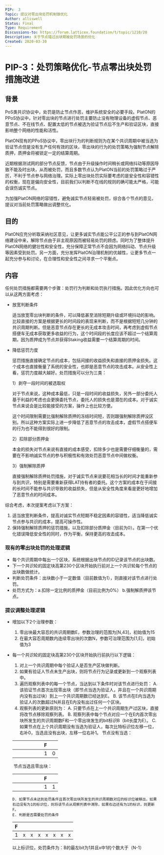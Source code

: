 ```yaml
---
PIP:  3
Topic: 提议对零出块处罚机制做优化
Author: alliswell
Status: Final 
Type: Requirement
Discussions-to: https://forum.latticex.foundation/t/topic/1210/20
Description: 关于节点错过出块期被处罚场景的优化
Created: 2020-03-30
---
```


# PIP-3：处罚策略优化-节点零出块处罚措施改进

## 背景

PoS类共识协议中，处罚是防止节点作恶，维护系统安全的必要手段。PlatON的PPoS协议中，针对零出块的节点进行处罚主要防止没有物理设备的虚假节点、恶意节点、不在线节点、配置太低的节点被选为验证节点后不生产和验证区块，直接影响整个网络的性能和活性。

PlatON现有的PPoS协议中，零出块行为的判断规则为在某个共识周期中被当选为验证节点但是没有生产任何有效的区块，零出块的行为的处罚策略为强制节点解除质押，质押金将被锁定一定的结算周期。

近期根据测试网的部分节点反馈，节点由于升级操作时间稍长或网络抖动等原因导致不能及时出块，从而被处罚，而且多数节点认为PlatON当前的处罚策略过于严厉，不利于节点参与网络治理。实际上零出块处罚实际要考虑的是安全性和容错性的权衡，现在是偏向安全性，目前我们以判断不在线的规则的确可能太严格，可能会误伤诚实节点。

为加强PlatON网络的容错性，避免诚实节点轻易被处罚，综合各个节点的意见，提议对当前处罚策略做出调整优化。

## 目的

PlatON应充分听取采纳社区意见，让更多诚实节点能公平公正的参与到PlatON网络建设中来，解除节点由于非主观原因而被轻易处罚的顾虑。同时为了整体提升PlatON网络的健壮性和安全性，充分保障正常节点不会因为网络抖动、节点升级等因素受到处罚。另一方面，充分发挥PlatON治理机制的优越性，让更多节点一起充分参与和讨论，在合理性和安全性之间寻求一个平衡点。

## 内容

任何处罚措施都需要两个步骤：处罚行为判断和处罚执行措施。因此优化方向也可以从这两方面考虑：

- 放宽判断条件

  适当放宽零出块判断的条件，可以降低甚至消除短期升级或环境抖动的影响。比较直接的方案是根据更长的时间段的表现来判断，而不是根据短短几分钟的共识周期判断。但是恶意节点存在更长的无成本攻击时间，再考虑到虚假节点搭便车无成本获取更多收益的行为，这个时间段的长度应该不超过一个结算周期，因为质押成为节点并获得Staking收益需要一个结算周期的时间。

- 降低惩罚力度

  惩罚措施直接确定节点的成本，包括间接的收益损失和直接的质押金损失。这个成本也直接衡量了系统的安全性，也即是恶意节点的攻击成本。从安全性上看，惩罚力度越大越好。处罚措施可以分为三类：

  1）剥夺一段时间的被选取权

  对于节点来说，这种成本最低，只是一段时间的收益损失，另外一部分委托人基于利益的考虑也会更换委托节点，委托人的损失也是潜在的成本。对于诚实节点来说会是比较能接受的方案，操作上也比较方便。

  这个时间限制需要比强制解除质押的冻结时间短，否则跟强制解除质押没区别。所以这种方案实际上进一步降低了恶意节点的攻击成本，虚假节点搭便车的行为也不能得到很好的限制。

  2）扣除部分质押金

  本金的损失对节点来说有直接的成本感受，扣除多少也是需要仔细衡量的，需要在不影响诚实节点的参与积极性和有效处罚恶意节点中间做权衡。

  3）强制解除质押

  直接强制解除质押处罚措施，对于诚实节点来说要花相当长的时间才能重新参与到共识，特别是需要重新获得LAT持有者的委托。这个方案的成本在于间接的长时间不能参与共识导致的收益损失，但是从安全性角度来看是更好地增加了恶意节点的时间成本。

综合考虑，本次提案考虑以下方案：

1. 适当放宽判断条件，提高对诚实节点短期不稳定因素的容错性，适当降低诚实节点参与共识的成本，提高可操作性。
2. 保持强制解除质押的惩罚措施，以及扣除部分质押金（目前为0）。在第一个优化错误降低安全性的同时，作为平衡，保持更高的攻击成本。

### 现有的零出块处罚的处理逻辑

- 每个共识周期中每出一个区块，系统根据出块节点的ID记录该节点的出块数。
- 下一个共识轮的固定块高第230个区块开始执行前对上一个共识轮每个节点的出块数做统计。
- 判断处罚条件：出块数小于一定数值（目前数值为1），则直接对该节点进行处罚。
- 处罚方式为：a.扣除一定比例的质押金（目前比例为0%） b.强制解质押该节点。

### 提议调整处理逻辑

- 增加以下2个治理参数：
  1. 零出块最大容忍的共识周期数E，参数治理的范围为[N,43]，初始值为15
  2. 在最大容忍周期数内连续零出块的次数N，参数可治理范围为[1,E]，初始值为3

- 每一个共识轮的固定块高第230个区块开始执行前执行以下逻辑：
   1. 对上一个共识周期中每个验证人是否生产区块做判断。
   2. 如果有验证人节点未生产出块，则将节点行为记录或更新到一个观察列表中。
   3. 遍历观察列表中的每一个节点，当达到以下条件时对该节点进行处罚：
      A. 该验证节点首次出现零出块（即节点当选为验证人，并且在一个共识周期内没有出过块）到上一个共识周期数已经达到E。
	    B. 该节点在E内当选为验证人的次数超过N并且在E内没有出过任何一个区块。
   4. 观察列表的更新原则为：
      A. 只要节点在上一个共识周期生产过区块，直接将改节点移除观察列表。
	    B. 观察列表中每个节点对应一个在E内首次零出块所发生的共识周期数F和一个零出块发生的bit标识B（bit长度为E）。
	    C. 如果节点在上个共识周期没有当选为验证人，每次比特标识位左移一位，右补0，当选且没有出块，左移一位右补1。
	    节点没有当选：

	|    |    |    |    |    |    | F  |    |
	|:-- |:-- |:-- |:-- |:-- |:-- |:-- |:-- |
	|    |    |    |    |    |    |  1 |  0 |

	​        节点当选且零出块：

	|    |    |    |    |    |   |  F  |    |
	|:-- |:-- |:-- |:-- |:-- |:-- |:-- |:-- |
	|    |    |    |    |    |    |  1 |  1 |

	  D. 如果节点未达到处罚条件且首次零出块所发生的共识周期数对应的标识位被移出，如果右边没有为1的标识位，则将该节点从观察列表中清除，如果右边还有为1的标识，则更新F。
	  E. 判断是否需要处罚的条件

	|  F  |    |    |    |    |   |    |    |
	|:-- |:-- |:-- |:-- |:-- |:-- |:-- |:-- |
	|  1  | x | x  | x  | x  |  x |  x |  x |
	以上标识位，处罚条件为：B的最左bit为1并且x中1的个数大于（N-1）

